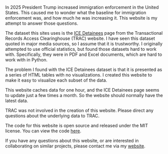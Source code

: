 In 2025 President Trump increased immigration enforcement in the
United States. This caused me to wonder what the baseline for immigration
enforcement was, and how much he was increasing it. This website is my attempt
to answer those questions.

The dataset this sites uses is the [ICE
Detainees](https://tracreports.org/immigration/detentionstats/pop_agen_table.html)
page from the Transactional Records Access Clearinghouse (TRAC) website. I have
seen this dataset quoted in major media sources, so I assume that it is
trustworthy. I originally attempted to use official statistics, but found
those datasets hard to work with. Specifically, they were in PDF and
Excel documents, which are hard to work with in Python.

The problem I found with the ICE Detainees dataset is that it is presented as a
series of HTML tables with no visualizations. I created this website to make it
easy to visualize each subset of the data.  

This website caches data for one hour, and the ICE Detainees page seems to
update just a few times a month. So the website should normally have the latest data.

TRAC was not involved in the creation of this website. Please direct any questions about the underlying data to TRAC.  

The code for this website is open source and released under the MIT license. You
can view the code [here](https://github.com/arilamstein/immigration_enforcement).

If you have any questions about this website, or are interested in collaborating
on similar projects, please contact me via my [website](https://arilamstein.com/).